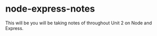 # node-express-notes
This will be you will be taking notes of throughout Unit 2 on Node and Express.
